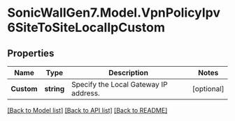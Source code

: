 # SonicWallGen7.Model.VpnPolicyIpv6SiteToSiteLocalIpCustom

## Properties

Name | Type | Description | Notes
------------ | ------------- | ------------- | -------------
**Custom** | **string** | Specify the Local Gateway IP address. | [optional] 

[[Back to Model list]](../README.md#documentation-for-models) [[Back to API list]](../README.md#documentation-for-api-endpoints) [[Back to README]](../README.md)

